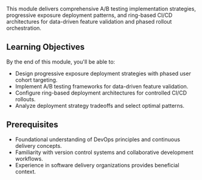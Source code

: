 This module delivers comprehensive A/B testing implementation strategies, progressive exposure deployment patterns, and ring-based CI/CD architectures for data-driven feature validation and phased rollout orchestration.

## Learning Objectives

By the end of this module, you'll be able to:

- Design progressive exposure deployment strategies with phased user cohort targeting.
- Implement A/B testing frameworks for data-driven feature validation.
- Configure ring-based deployment architectures for controlled CI/CD rollouts.
- Analyze deployment strategy tradeoffs and select optimal patterns.

## Prerequisites

- Foundational understanding of DevOps principles and continuous delivery concepts.
- Familiarity with version control systems and collaborative development workflows.
- Experience in software delivery organizations provides beneficial context.
